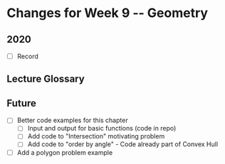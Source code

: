 # Changes for Week 9 -- Geometry

## 2020
- [ ] Record

## Lecture Glossary

## Future
- [ ] Better code examples for this chapter
  - [ ] Input and output for basic functions (code in repo)
  - [ ] Add code to "Intersection" motivating problem
  - [ ] Add code to "order by angle" - Code already part of Convex Hull
- [ ] Add a polygon problem example
